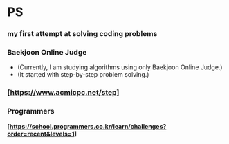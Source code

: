 # PS
### my first attempt at solving coding problems
### Baekjoon Online Judge 
  - (Currently, I am studying algorithms using only Baekjoon Online Judge.)
  - (It started with step-by-step problem solving.)
### **[https://www.acmicpc.net/step]**

### Programmers
**[https://school.programmers.co.kr/learn/challenges?order=recent&levels=1]**
